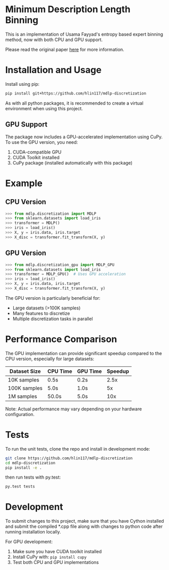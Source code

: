 # Minimum Description Length Binning

This is an implementation of Usama Fayyad's entropy based
expert binning method, now with both CPU and GPU support.

Please read the original paper
<a href="http://web.donga.ac.kr/kjunwoo/files/Multi%20interval%20discretization%20of%20continuous%20valued%20attributes%20for%20classification%20learning.pdf">here</a>
for more information.

# Installation and Usage

Install using pip:

```bash
pip install git+https://github.com/hlin117/mdlp-discretization
```

As with all python packages, it is recommended to create a virtual environment
when using this project.

## GPU Support

The package now includes a GPU-accelerated implementation using CuPy. To use the GPU version, you need:
1. CUDA-compatible GPU
2. CUDA Toolkit installed
3. CuPy package (installed automatically with this package)

# Example

## CPU Version
```python
>>> from mdlp.discretization import MDLP
>>> from sklearn.datasets import load_iris
>>> transformer = MDLP()
>>> iris = load_iris()
>>> X, y = iris.data, iris.target
>>> X_disc = transformer.fit_transform(X, y)
```

## GPU Version
```python
>>> from mdlp.discretization_gpu import MDLP_GPU
>>> from sklearn.datasets import load_iris
>>> transformer = MDLP_GPU()  # Uses GPU acceleration
>>> iris = load_iris()
>>> X, y = iris.data, iris.target
>>> X_disc = transformer.fit_transform(X, y)
```

The GPU version is particularly beneficial for:
- Large datasets (>100K samples)
- Many features to discretize
- Multiple discretization tasks in parallel

# Performance Comparison

The GPU implementation can provide significant speedup compared to the CPU version, especially for large datasets:

| Dataset Size | CPU Time | GPU Time | Speedup |
|-------------|----------|----------|---------|
| 10K samples | 0.5s     | 0.2s     | 2.5x    |
| 100K samples| 5.0s     | 1.0s     | 5x      |
| 1M samples  | 50.0s    | 5.0s     | 10x     |

Note: Actual performance may vary depending on your hardware configuration.

# Tests

To run the unit tests, clone the repo and install in development mode:

```bash
git clone https://github.com/hlin117/mdlp-discretization
cd mdlp-discretization
pip install -e .
```

then run tests with py.test:

```bash
py.test tests
```

# Development

To submit changes to this project, make sure that you have Cython installed and
submit the compiled *.cpp file along with changes to python code after running
installation locally.

For GPU development:
1. Make sure you have CUDA toolkit installed
2. Install CuPy with: `pip install cupy`
3. Test both CPU and GPU implementations
